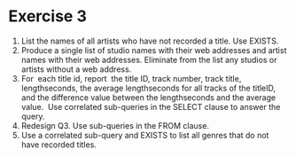# Exercise 3

1. List the names of all artists who have not recorded a title. Use EXISTS.
2. Produce a single list of studio names with their web addresses and artist names with their web addresses. Eliminate from the list any studios or artists without a web address.
8. For  each title id, report  the title ID, track number, track title, lengthseconds, the average lengthseconds for all tracks of the titleID, and the difference value between the lengthseconds and the average value.  Use correlated sub-queries in the SELECT clause to answer the query.
9. Redesign Q3. Use sub-queries in the FROM clause.
13. Use a correlated sub-query and EXISTS to list all genres that do not have recorded titles.

